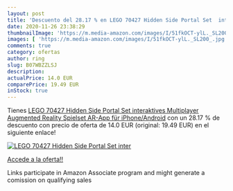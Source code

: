 ```yaml
---
layout: post
title: 'Descuento del 28.17 % en LEGO 70427 Hidden Side Portal Set  inter'
date: 2020-11-26 23:38:29
thumbnailImage: 'https://m.media-amazon.com/images/I/51fkOCT-ylL._SL200_.jpg'
images: [ 'https://m.media-amazon.com/images/I/51fkOCT-ylL._SL200_.jpg' ]
comments: true
category: ofertas
author: ring
slug: B07WBZZLSJ
description:
actualPrice: 14.0 EUR
comparePrice: 19.49 EUR
inStock: true
---
```


Tienes [LEGO 70427 Hidden Side Portal Set  interaktives Multiplayer Augmented Reality Spielset  AR-App für iPhone/Android](https://www.amazon.de/dp/B07WBZZLSJ/?tag=tolees0ca-21) con un 28.17 % de descuento con precio de oferta de 14.0 EUR (original: 19.49 EUR) en el siguiente enlace!

[![LEGO 70427 Hidden Side Portal Set  inter](https://m.media-amazon.com/images/I/51fkOCT-ylL._SL200_.jpg)](https://www.amazon.de/dp/B07WBZZLSJ/?tag=tolees0ca-21)

[Accede a la oferta!!](https://www.amazon.de/dp/B07WBZZLSJ/?tag=tolees0ca-21)

Links participate in Amazon Associate program and might generate a comission on qualifying sales


